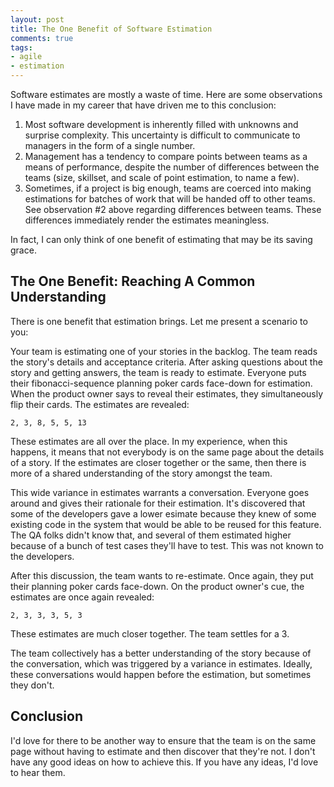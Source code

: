 ```yaml
---
layout: post
title: The One Benefit of Software Estimation
comments: true
tags:
- agile
- estimation
---
```


Software estimates are mostly a waste of time. Here are some observations I have made in my career that have driven me to this conclusion:

1) Most software development is inherently filled with unknowns and surprise complexity. This uncertainty is difficult to communicate to managers in the form of a single number.
2) Management has a tendency to compare points between teams as a means of performance, despite the number of differences between the teams (size, skillset, and scale of point estimation, to name a few).
3) Sometimes, if a project is big enough, teams are coerced into making estimations for batches of work that will be handed off to other teams. See observation #2 above regarding differences between teams. These differences immediately render the estimates meaningless.

In fact, I can only think of one benefit of estimating that may be its saving grace.

## The One Benefit: Reaching A Common Understanding

There is one benefit that estimation brings. Let me present a scenario to you:

Your team is estimating one of your stories in the backlog. The team reads the story's details and acceptance criteria. After asking questions about the story and getting answers, the team is ready to estimate. Everyone puts their fibonacci-sequence planning poker cards face-down for estimation.  When the product owner says to reveal their estimates, they simultaneously flip their cards. The estimates are revealed:

`2, 3, 8, 5, 5, 13`

These estimates are all over the place. In my experience, when this happens, it means that not everybody is on the same page about the details of a story. If the estimates are closer together or the same, then there is more of a shared understanding of the story amongst the team.

This wide variance in estimates warrants a conversation. Everyone goes around and gives their rationale for their estimation. It's discovered that some of the developers gave a lower esimate because they knew of some existing code in the system that would be able to be reused for this feature. The QA folks didn't know that, and several of them estimated higher because of a bunch of test cases they'll have to test. This was not known to the developers.

After this discussion, the team wants to re-estimate. Once again, they put their planning poker cards face-down. On the product owner's cue, the estimates are once again revealed:

`2, 3, 3, 3, 5, 3`

These estimates are much closer together. The team settles for a 3.

The team collectively has a better understanding of the story because of the conversation, which was triggered by a variance in estimates. Ideally, these conversations would happen before the estimation, but sometimes they don't.

## Conclusion

I'd love for there to be another way to ensure that the team is on the same page without having to estimate and then discover that they're not. I don't have any good ideas on how to achieve this. If you have any ideas, I'd love to hear them.